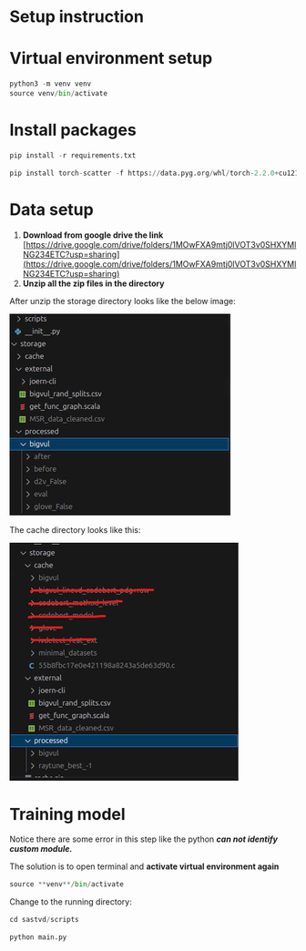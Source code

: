 # Setup instruction

# Virtual environment setup

```python
python3 -m venv venv
source venv/bin/activate
```

# Install packages

```python
pip install -r requirements.txt
```

```python
pip install torch-scatter -f https://data.pyg.org/whl/torch-2.2.0+cu121.html
```

# Data setup

1. **Download from google drive the link**
[https://drive.google.com/drive/folders/1MOwFXA9mtj0lVOT3v0SHXYMlNG234ETC?usp=sharing](https://drive.google.com/drive/folders/1MOwFXA9mtj0lVOT3v0SHXYMlNG234ETC?usp=sharing)
2. **Unzip all the zip files in the directory**

After unzip the storage directory looks like the below image:

![image.png](./media/image.png)


The cache directory looks like this:

![image.png](./media/image_1.png)

# Training model

Notice there are some error in this step like the python ***can not identify custom module.***

The solution is to open terminal and **activate virtual environment again**

```python
source **venv**/bin/activate
```

Change to the running directory:

```python
cd sastvd/scripts
```

```python
python main.py
```